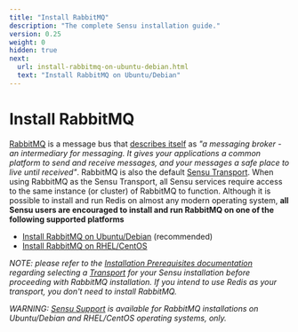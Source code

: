 ```yaml
---
title: "Install RabbitMQ"
description: "The complete Sensu installation guide."
version: 0.25
weight: 0
hidden: true
next:
  url: install-rabbitmq-on-ubuntu-debian.html
  text: "Install RabbitMQ on Ubuntu/Debian"
---
```


# Install RabbitMQ

[RabbitMQ][1] is a message bus that [describes itself][2] as _"a
messaging broker - an intermediary for messaging. It gives your applications a
common platform to send and receive messages, and your messages a safe place to
live until received"_. RabbitMQ is also the default [Sensu Transport][3]. When
using RabbitMQ as the Sensu Transport, all Sensu services require access to the
same instance (or cluster) of RabbitMQ to function. Although it is possible
to install and run Redis on almost any modern operating system, **all Sensu
users are encouraged to install and run RabbitMQ on one of the following
supported platforms**

- [Install RabbitMQ on Ubuntu/Debian](install-rabbitmq-on-ubuntu-debian.html) (recommended)
- [Install RabbitMQ on RHEL/CentOS](install-rabbitmq-on-rhel-centos.html)

_NOTE: please refer to the [Installation Prerequisites documentation][5]
regarding selecting a [Transport][3] for your Sensu installation before
proceeding with RabbitMQ installation. If you intend to use Redis as your
transport, you don't need to install RabbitMQ._

_WARNING: [Sensu Support][4] is available for RabbitMQ installations on
Ubuntu/Debian and RHEL/CentOS operating systems, only._

[1]:  http://www.rabbitmq.com/
[2]:  http://www.rabbitmq.com/features.html
[3]:  ../reference/transport.html
[4]:  https://sensuapp.org/support
[5]:  installation-prerequisites.html#selecting-a-transport
